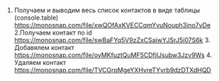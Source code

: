 1. Получаем и выводим весь список контактов в виде таблицы (console.table)
   https://monosnap.com/file/xwQOfAxKVECCqmYvuNouph3ino7vDe
   2.Получаем контакт по id
   https://monosnap.com/file/swBaFYq5V9zZxCSaiwYJSrJ5i07S6k 3. Добавялем контакт
   https://monosnap.com/file/oyMKfuztQuMF5CDfjlJsubw3Jzv9Ws 4. Удаляем контакт
   https://monosnap.com/file/TVCGrpMgeYXHvreTYvrb9dzDTXdHQD
